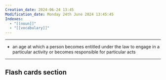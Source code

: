 ```yaml
---
Creation_date: 2024-06-24 13:45
Modification_date: Monday 24th June 2024 13:45:45
Indexes:
  - "[[noun]]"
  - "[[vocabulary]]"
---
```


----

- an age at which a person becomes entitled under the law to engage in a particular activity or becomes responsible for particular acts



















---
## Flash cards section
